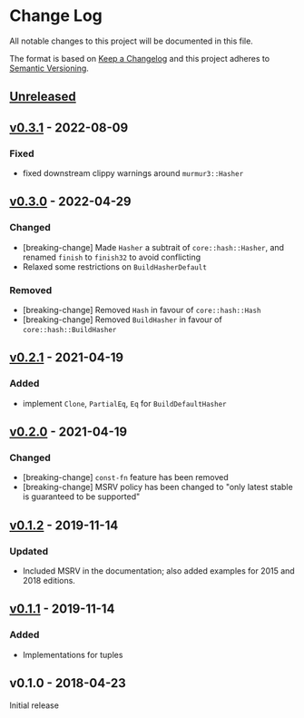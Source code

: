 # Change Log

All notable changes to this project will be documented in this file.

The format is based on [Keep a Changelog](http://keepachangelog.com/)
and this project adheres to [Semantic Versioning](http://semver.org/).

## [Unreleased]

## [v0.3.1] - 2022-08-09

### Fixed

- fixed downstream clippy warnings around `murmur3::Hasher`

## [v0.3.0] - 2022-04-29

### Changed

- [breaking-change] Made `Hasher` a subtrait of `core::hash::Hasher`, and
  renamed `finish` to `finish32` to avoid conflicting
- Relaxed some restrictions on `BuildHasherDefault`

### Removed

- [breaking-change] Removed `Hash` in favour of `core::hash::Hash`
- [breaking-change] Removed `BuildHasher` in favour of `core::hash::BuildHasher`

## [v0.2.1] - 2021-04-19

### Added

- implement `Clone`, `PartialEq`, `Eq` for `BuildDefaultHasher`

## [v0.2.0] - 2021-04-19

### Changed

- [breaking-change] `const-fn` feature has been removed
- [breaking-change] MSRV policy has been changed to "only latest stable is guaranteed to be supported"

## [v0.1.2] - 2019-11-14

### Updated

- Included MSRV in the documentation; also added examples for 2015 and 2018
  editions.

## [v0.1.1] - 2019-11-14

### Added

- Implementations for tuples

## v0.1.0 - 2018-04-23

Initial release

[Unreleased]: https://github.com/japaric/hash32/compare/v0.3.1...HEAD
[v0.3.1]: https://github.com/japaric/hash32/compare/v0.3.0...v0.3.1
[v0.3.0]: https://github.com/japaric/hash32/compare/v0.2.1...v0.3.0
[v0.2.1]: https://github.com/japaric/hash32/compare/v0.2.0...v0.2.1
[v0.2.0]: https://github.com/japaric/hash32/compare/v0.1.2...v0.2.0
[v0.1.2]: https://github.com/japaric/hash32/compare/v0.1.1...v0.1.2
[v0.1.1]: https://github.com/japaric/hash32/compare/v0.1.0...v0.1.1
